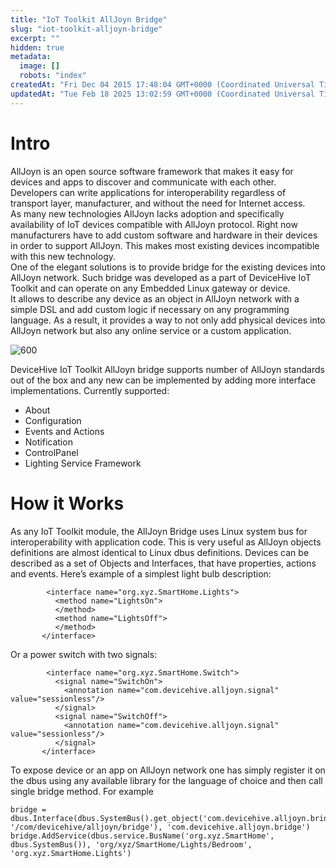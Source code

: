 ```yaml
---
title: "IoT Toolkit AllJoyn Bridge"
slug: "iot-toolkit-alljoyn-bridge"
excerpt: ""
hidden: true
metadata: 
  image: []
  robots: "index"
createdAt: "Fri Dec 04 2015 17:48:04 GMT+0000 (Coordinated Universal Time)"
updatedAt: "Tue Feb 18 2025 13:02:59 GMT+0000 (Coordinated Universal Time)"
---
```

# Intro

AllJoyn is an open source software framework that makes it easy for devices and apps to discover and communicate with each other. Developers can write applications for interoperability regardless of transport layer, manufacturer, and without the need for Internet access.  
As many new technologies AllJoyn lacks adoption and specifically availability of IoT devices compatible with AllJoyn protocol. Right now manufacturers have to add custom software and hardware in their devices in order to support AllJoyn. This makes most existing devices incompatible with this new technology.  
One of the elegant solutions is to provide bridge for the existing devices into AllJoyn network. Such bridge was developed as a part of DeviceHive IoT Toolkit and can operate on any Embedded Linux gateway or device.  
It allows to describe any device as an object in AllJoyn network with a simple DSL and add custom logic if necessary on any programming language. As a result, it provides a way to not only add physical devices into AllJoyn network but also any online service or a custom application.

![600](https://files.readme.io/LiPxUgfnTJ6bHPRZFvvQ_alljoyn-bridge.png "alljoyn-bridge.png")

DeviceHive IoT Toolkit AllJoyn bridge supports number of AllJoyn standards out of the box and any new can be implemented by adding more interface implementations. Currently supported:

- About
- Configuration
- Events and Actions 
- Notification
- ControlPanel 
- Lighting Service Framework

# How it Works

As any IoT Toolkit module, the AllJoyn Bridge uses Linux system bus for interoperability with application code. This is very useful as AllJoyn objects definitions are almost identical to Linux dbus definitions. Devices can be described as a set of Objects and Interfaces, that have properties, actions and events. Here’s example of a simplest light bulb description: 

```
        <interface name="org.xyz.SmartHome.Lights">
          <method name="LightsOn">
          </method>
          <method name="LightsOff">            
          </method>
       </interface>
```

Or a power switch with two signals:

```
        <interface name="org.xyz.SmartHome.Switch">
          <signal name="SwitchOn">
            <annotation name="com.devicehive.alljoyn.signal" value="sessionless"/>
          </signal>
          <signal name="SwitchOff">
            <annotation name="com.devicehive.alljoyn.signal" value="sessionless"/>
          </signal>
       </interface>
```

To expose device or an app on AllJoyn network one has simply register it on the dbus using any available library for the language of choice and then call single bridge method. For example 

```
bridge = dbus.Interface(dbus.SystemBus().get_object('com.devicehive.alljoyn.bridge', '/com/devicehive/alljoyn/bridge'), 'com.devicehive.alljoyn.bridge')
bridge.AddService(dbus.service.BusName('org.xyz.SmartHome', dbus.SystemBus()), 'org/xyz/SmartHome/Lights/Bedroom', 'org.xyz.SmartHome.Lights')
```
